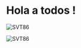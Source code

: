 # Hola a todos !
![SVT86](https://i.imgur.com/MK40lFy.png,"https://github.com/SVT86/SVT86/edit/main/README.md")

![SVT86](https://imgur.com/Y78HPQh.png)

